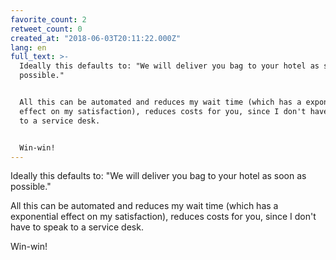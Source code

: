 ```yaml
---
favorite_count: 2
retweet_count: 0
created_at: "2018-06-03T20:11:22.000Z"
lang: en
full_text: >-
  Ideally this defaults to: "We will deliver you bag to your hotel as soon as
  possible."


  All this can be automated and reduces my wait time (which has a exponential
  effect on my satisfaction), reduces costs for you, since I don't have to speak
  to a service desk.


  Win-win!
---
```


Ideally this defaults to: "We will deliver you bag to your hotel as soon as
possible."

All this can be automated and reduces my wait time (which has a exponential
effect on my satisfaction), reduces costs for you, since I don't have to speak
to a service desk.

Win-win!
